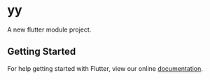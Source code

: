 # yy

A new flutter module project.

## Getting Started

For help getting started with Flutter, view our online
[documentation](https://flutter.io/).
